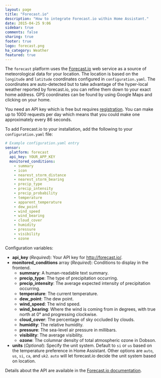 ```yaml
---
layout: page
title: "Forecast.io"
description: "How to integrate Forecast.io within Home Assistant."
date: 2015-04-25 9:06
sidebar: true
comments: false
sharing: true
footer: true
logo: forecast.png
ha_category: Weather
featured: true
---
```


The `forecast` platform uses the [Forecast.io](https://forecast.io/) web service as a source of meteorological data for your location. The location is based on the `longitude` and `latitude` coordinates configured in `configuration.yaml`.  The coordinates are auto-detected but to take advantage of the hyper-local weather reported by forecast.io, you can refine them down to your exact home address. GPS coordinates can be found by using Google Maps and clicking on your home.

You need an API key which is free but requires [registration](https://developer.forecast.io/register). You can make up to 1000 requests per day which means that you could make one approximately every 86 seconds.

To add Forecast.io to your installation, add the following to your `configuration.yaml` file:

```yaml
# Example configuration.yaml entry
sensor:
  platform: forecast
  api_key: YOUR_APP_KEY
  monitored_conditions:
    - summary
    - icon
    - nearest_storm_distance
    - nearest_storm_bearing
    - precip_type
    - precip_intensity
    - precip_probability
    - temperature
    - apparent_temperature
    - dew_point
    - wind_speed
    - wind_bearing
    - cloud_cover
    - humidity
    - pressure
    - visibility
    - ozone
```

Configuration variables:

- **api_key** (*Required*): Your API key for http://forecast.io/.
- **monitored_conditions** array (*Required*): Conditions to display in the frontend.
  - **summary**: A human-readable text summary.
  - **precip_type**: The type of precipitation occurring.
  - **precip_intensity**: The average expected intensity of precipitation occurring.
  - **temperature**: The current temperature.
  - **dew_point**: The dew point.
  - **wind_speed**: The wind speed.
  - **wind_bearing**: Where the wind is coming from in degrees, with true north at 0° and progressing clockwise.
  - **cloud_cover**: The percentage of sky occluded by clouds.
  - **humidity**: The relative humidity.
  - **pressure**: The sea-level air pressure in millibars.
  - **visibility**: The average visibility.
  - **ozone**: The columnar density of total atmospheric ozone in Dobson.
- **units** (*Optional*): Specify the unit system. Default to `si` or `us` based on the temperature preference in Home Assistant. Other options are `auto`, `us`, `si`, `ca`, and `uk2`.
`auto` will let forecast.io decide the unit system based on location.

Details about the API are available in the [Forecast.io documentation](https://developer.forecast.io/docs/v2).
